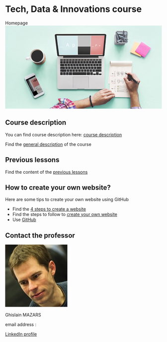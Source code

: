 # Tech, Data & Innovations course
Homepage
<img src="Create-your-website.jpg">

## Course description
   You can find course description here: <a href="course_presentation.md" > course description </a> 
   
   Find the [general description](https://adelebnt.github.io/Presentation-of-the-course/) of the course

## Previous lessons 
   Find the content of the [previous lessons](PreviousLessons)

## How to create your own website?
   Here are some tips to create your own website using GitHub
   - Find the <a href="lessons.md" > 4 steps to create a website </a>
   - Find the steps to follow to [create your own website](https://adelebnt.github.io/Create-a-website-on-GitHub/)
   - Use [GitHub](https://github.com/)

## Contact the professor
   <img align ="centre" src="Tech%20data...%20Ghislain%20Mazars.jpg">

   Ghislain MAZARS

   email address : 

   [LinkedIn profile](https://fr.linkedin.com/in/ghislainmazars)
  


